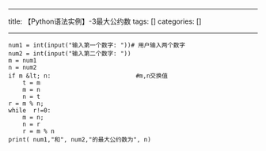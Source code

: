 
--- 
title:  【Python语法实例】-3最大公约数 
tags: []
categories: [] 

---
```
num1 = int(input("输入第一个数字: "))# 用户输入两个数字
num2 = int(input("输入第二个数字: "))
m = num1
n = num2
if m &lt; n: 						#m,n交换值
    t = m
    m = n
    n = t 
r = m % n;
while  r!=0:
    m = n;
    n = r
    r = m % n
print( num1,"和", num2,"的最大公约数为", n)


```
